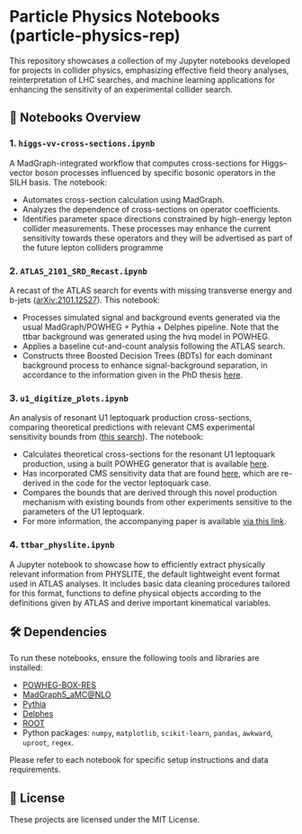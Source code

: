 
# Particle Physics Notebooks (particle-physics-rep)

This repository showcases a collection of my Jupyter notebooks developed for projects in collider physics, emphasizing effective field theory analyses, reinterpretation of LHC searches, and machine learning applications for enhancing the sensitivity of an experimental collider search.

## 📘 Notebooks Overview

### 1. `higgs-vv-cross-sections.ipynb`
A MadGraph-integrated workflow that computes cross-sections for Higgs–vector boson processes influenced by specific bosonic operators in the SILH basis. The notebook:
- Automates cross-section calculation using MadGraph.
- Analyzes the dependence of cross-sections on operator coefficients.
- Identifies parameter space directions constrained by high-energy lepton collider measurements. These processes may enhance the current sensitivity towards these operators and they will be advertised as part of the future lepton colliders programme

### 2. `ATLAS_2101_SRD_Recast.ipynb`
A recast of the ATLAS search for events with missing transverse energy and b-jets ([arXiv:2101.12527](https://arxiv.org/abs/2101.12527)). This notebook:
- Processes simulated signal and background events generated via the usual MadGraph/POWHEG + Pythia + Delphes pipeline. Note that the ttbar background was generated using the hvq model in POWHEG. 
- Applies a baseline cut-and-count analysis following the ATLAS search.
- Constructs three Boosted Decision Trees (BDTs) for each dominant background process to enhance signal-background separation, in accordance to the information given in the PhD thesis [here](https://inspirehep.net/files/1e0c3c7a061e00a13ecab29a73d7ed62).

### 3. `u1_digitize_plots.ipynb`
An analysis of resonant U1 leptoquark production cross-sections, comparing theoretical predictions with relevant CMS experimental sensitivity bounds from ([this search](https://arxiv.org/pdf/2308.06143)). 
The notebook:
- Calculates theoretical cross-sections for the resonant U1 leptoquark production, using a built POWHEG generator that is available [here](https://github.com/peterkrack/3rd-Lepton-Quark-Fusion).
- Has incorporated CMS sensitivity data that are found [here](https://www.hepdata.net/record/ins2687527), which are re-derived in the code for the vector leptoquark case.
- Compares the bounds that are derived through this novel production mechanism with existing bounds from other experiments sensitive to the parameters of the U1 leptoquark.
- For more information, the accompanying paper is available [via this link](https://link.springer.com/article/10.1140/epjc/s10052-024-12618-8). 

### 4. `ttbar_physlite.ipynb` 

A Jupyter notebook to showcase how to efficiently extract physically relevant information from PHYSLITE, the default lightweight event format used in ATLAS analyses. It includes basic data cleaning procedures tailored for this format, functions to define physical objects according to the definitions given by ATLAS and derive important kinematical variables. 


## 🛠️ Dependencies

To run these notebooks, ensure the following tools and libraries are installed:

- [POWHEG-BOX-RES](https://powhegbox.mib.infn.it/)
- [MadGraph5_aMC@NLO](https://launchpad.net/mg5amcnlo)
- [Pythia](https://pythia.org/)
- [Delphes](https://delphes.gitlab.io/)
- [ROOT](https://root.cern/)
- Python packages: `numpy`, `matplotlib`, `scikit-learn`, `pandas`, `awkward`, `uproot`, `regex`.

Please refer to each notebook for specific setup instructions and data requirements.


## 📄 License

These projects are licensed under the MIT License. 

